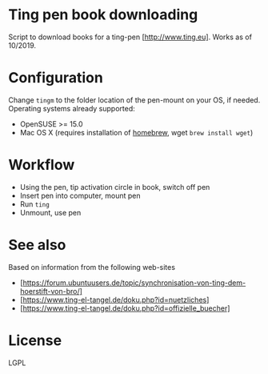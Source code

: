 # Ting pen book downloading

Script to download books for a ting-pen [http://www.ting.eu]. Works as of 10/2019.

# Configuration

Change `tingm` to the folder location of the pen-mount on your OS, if needed.
Operating systems already supported:

  * OpenSUSE >= 15.0
  * Mac OS X (requires installation of [homebrew](https://brew.sh), wget `brew install wget`)

# Workflow

  * Using the pen, tip activation circle in book, switch off pen
  * Insert pen into computer, mount pen
  * Run `ting`
  * Unmount, use pen

# See also

Based on information from the following web-sites

  * [https://forum.ubuntuusers.de/topic/synchronisation-von-ting-dem-hoerstift-von-bro/]
  * [https://www.ting-el-tangel.de/doku.php?id=nuetzliches]
  * [https://www.ting-el-tangel.de/doku.php?id=offizielle_buecher]


# License

LGPL
